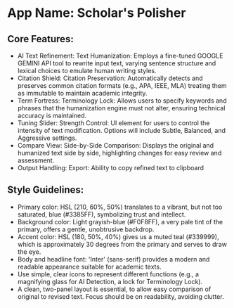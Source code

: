 # **App Name**: Scholar's Polisher

## Core Features:

- AI Text Refinement: Text Humanization: Employs a fine-tuned GOOGLE GEMINI API tool to rewrite input text, varying sentence structure and lexical choices to emulate human writing styles.
- Citation Shield: Citation Preservation: Automatically detects and preserves common citation formats (e.g., APA, IEEE, MLA) treating them as immutable to maintain academic integrity.
- Term Fortress: Terminology Lock: Allows users to specify keywords and phrases that the humanization engine must not alter, ensuring technical accuracy is maintained.
- Tuning Slider: Strength Control: UI element for users to control the intensity of text modification. Options will include Subtle, Balanced, and Aggressive settings.
- Compare View: Side-by-Side Comparison: Displays the original and humanized text side by side, highlighting changes for easy review and assessment.
- Output Handling: Export: Ability to copy refined text to clipboard

## Style Guidelines:

- Primary color: HSL (210, 60%, 50%) translates to a vibrant, but not too saturated, blue (#3385FF), symbolizing trust and intellect.
- Background color: Light grayish-blue (#F0F8FF), a very pale tint of the primary, offers a gentle, unobtrusive backdrop.
- Accent color: HSL (180, 50%, 40%) gives us a muted teal (#339999), which is approximately 30 degrees from the primary and serves to draw the eye.
- Body and headline font: 'Inter' (sans-serif) provides a modern and readable appearance suitable for academic texts.
- Use simple, clear icons to represent different functions (e.g., a magnifying glass for AI Detection, a lock for Terminology Lock).
- A clean, two-panel layout is essential, to allow easy comparison of original to revised text. Focus should be on readability, avoiding clutter.